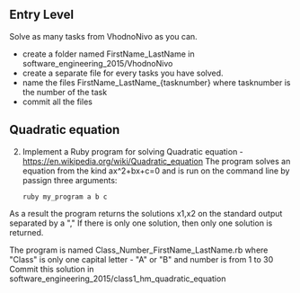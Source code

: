 

## Entry Level
 Solve as many tasks from VhodnoNivo as you can.
   - create a folder named FirstName_LastName in software_engineering_2015/VhodnoNivo
   - create a separate file for every tasks you have solved.
   - name the files FirstName_LastName_{tasknumber} where tasknumber is the number of the task
   - commit all the files

## Quadratic equation
2. Implement a Ruby program for solving Quadratic equation - https://en.wikipedia.org/wiki/Quadratic_equation
  The program solves an equation from the kind ax^2+bx+c=0 and is run on the command line by passign three arguments:
  
    `ruby my_program a b c`
  
  As a result the program returns the solutions x1,x2 on the standard output separated by a ","
  If there is only one solution, then only one solution is returned.
  
  The program is named Class_Number_FirstName_LastName.rb where "Class" is only one capital letter - "A" or "B" and number is from 1 to 30
  Commit this solution in software_engineering_2015/class1_hm_quadratic_equation
  
  
